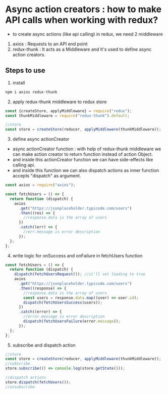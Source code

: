 # Async action creators : how to make API calls when working with redux?

- to create async actions (like api calling) in redux, we need 2 middleware

1. axios : Requests to an API end point
2. redux-thunk : It acts as a Middleware and It's used to define async action creators.

## Steps to use

1. install

```zsh
npm i axios redux-thunk
```

2. apply redux-thunk middleware to redux store

```ts
const {createStore, applyMiddleware} = require("redux");
const thunkMiddleware = require("redux-thunk").default;

//store
const store = createStore(reducer, applyMiddleware(thunkMiddleware));
```

3. define async actionCreator

- async actionCreator function : with help of redux-thunk middleware we can make action creator to return function instead of action Object.
- and inside this actionCreator function we can have side-effects like calling api.
- and inside this function we can also dispatch actions as inner function accepts "dispatch" as argument.

```js
const axios = require("axios");

const fetchUsers = () => {
  return function (dispatch) {
    axios
      .get("https://jsonplaceholder.typicode.com/users")
      .then((res) => {
        //response.data is the array of users
      })
      .catch((err) => {
        //err.message is error description
      });
  };
};
```

4. write logic for onSuccess and onFailure in fetchUsers function

```js
const fetchUsers = () => {
  return function (dispatch) {
    dispatch(fetchUsersRequest()); //it'll set loading to true
    axios
      .get("https://jsonplaceholder.typicode.com/users")
      .then((response) => {
        //response.data is the array of users
        const users = response.data.map((user) => user.id);
        dispatch(fetchUsersSuccess(users));
      })
      .catch((error) => {
        //error.message is error description
        dispatch(fetchUsersFailure(error.message));
      });
  };
};
```

5. subscribe and dispatch action

```js
//store
const store = createStore(reducer, applyMiddleware(thunkMiddleware));
//subscribe
store.subscribe(() => console.log(store.getState()));

//dispatch actions
store.dispatch(fetchUsers());
//unsubscribe
```
